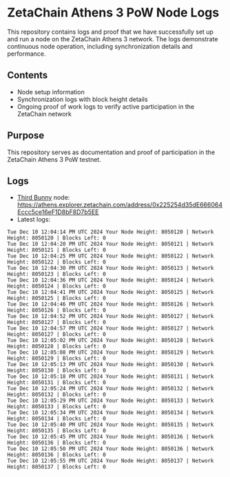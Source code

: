 # ZetaChain Athens 3 PoW Node Logs
This repository contains logs and proof that we have successfully set up and run a node on the ZetaChain Athens 3 network. The logs demonstrate continuous node operation, including synchronization details and performance.

## Contents
- Node setup information
- Synchronization logs with block height details
- Ongoing proof of work logs to verify active participation in the ZetaChain network

## Purpose
This repository serves as documentation and proof of participation in the ZetaChain Athens 3 PoW testnet.

## Logs

- [Third Bunny](https://thirdbunny.xyz/) node: https://athens.explorer.zetachain.com/address/0x225254d35dE666064Eccc5ce16eF1D8bF8D7b5EE
- Latest logs:
```
Tue Dec 10 12:04:14 PM UTC 2024 Your Node Height: 8050120 | Network Height: 8050120 | Blocks Left: 0
Tue Dec 10 12:04:20 PM UTC 2024 Your Node Height: 8050121 | Network Height: 8050121 | Blocks Left: 0
Tue Dec 10 12:04:25 PM UTC 2024 Your Node Height: 8050122 | Network Height: 8050122 | Blocks Left: 0
Tue Dec 10 12:04:30 PM UTC 2024 Your Node Height: 8050123 | Network Height: 8050123 | Blocks Left: 0
Tue Dec 10 12:04:36 PM UTC 2024 Your Node Height: 8050124 | Network Height: 8050124 | Blocks Left: 0
Tue Dec 10 12:04:41 PM UTC 2024 Your Node Height: 8050125 | Network Height: 8050125 | Blocks Left: 0
Tue Dec 10 12:04:46 PM UTC 2024 Your Node Height: 8050126 | Network Height: 8050126 | Blocks Left: 0
Tue Dec 10 12:04:52 PM UTC 2024 Your Node Height: 8050127 | Network Height: 8050127 | Blocks Left: 0
Tue Dec 10 12:04:57 PM UTC 2024 Your Node Height: 8050127 | Network Height: 8050127 | Blocks Left: 0
Tue Dec 10 12:05:02 PM UTC 2024 Your Node Height: 8050128 | Network Height: 8050128 | Blocks Left: 0
Tue Dec 10 12:05:08 PM UTC 2024 Your Node Height: 8050129 | Network Height: 8050129 | Blocks Left: 0
Tue Dec 10 12:05:13 PM UTC 2024 Your Node Height: 8050130 | Network Height: 8050130 | Blocks Left: 0
Tue Dec 10 12:05:18 PM UTC 2024 Your Node Height: 8050131 | Network Height: 8050131 | Blocks Left: 0
Tue Dec 10 12:05:24 PM UTC 2024 Your Node Height: 8050132 | Network Height: 8050132 | Blocks Left: 0
Tue Dec 10 12:05:29 PM UTC 2024 Your Node Height: 8050133 | Network Height: 8050133 | Blocks Left: 0
Tue Dec 10 12:05:34 PM UTC 2024 Your Node Height: 8050134 | Network Height: 8050134 | Blocks Left: 0
Tue Dec 10 12:05:40 PM UTC 2024 Your Node Height: 8050135 | Network Height: 8050135 | Blocks Left: 0
Tue Dec 10 12:05:45 PM UTC 2024 Your Node Height: 8050136 | Network Height: 8050136 | Blocks Left: 0
Tue Dec 10 12:05:50 PM UTC 2024 Your Node Height: 8050136 | Network Height: 8050136 | Blocks Left: 0
Tue Dec 10 12:05:55 PM UTC 2024 Your Node Height: 8050137 | Network Height: 8050137 | Blocks Left: 0
```
